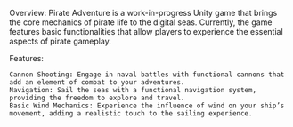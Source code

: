 Overview:
Pirate Adventure is a work-in-progress Unity game that brings the core mechanics of pirate life to the digital seas. Currently, the game features basic functionalities that allow players to experience the essential aspects of pirate gameplay.

Features:

    Cannon Shooting: Engage in naval battles with functional cannons that add an element of combat to your adventures.
    Navigation: Sail the seas with a functional navigation system, providing the freedom to explore and travel.
    Basic Wind Mechanics: Experience the influence of wind on your ship’s movement, adding a realistic touch to the sailing experience.

